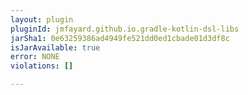 ```yaml
---
layout: plugin
pluginId: jmfayard.github.io.gradle-kotlin-dsl-libs
jarSha1: 0e63259386ad4949fe521dd0ed1cbade01d3df8c
isJarAvailable: true
error: NONE
violations: []

---
```

